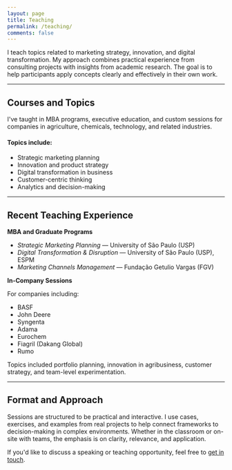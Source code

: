 ```yaml
---
layout: page
title: Teaching
permalink: /teaching/
comments: false
---
```


I teach topics related to marketing strategy, innovation, and digital transformation. My approach combines practical experience from consulting projects with insights from academic research. The goal is to help participants apply concepts clearly and effectively in their own work.

---

## Courses and Topics

I've taught in MBA programs, executive education, and custom sessions for companies in agriculture, chemicals, technology, and related industries.

#### Topics include:

- Strategic marketing planning  
- Innovation and product strategy  
- Digital transformation in business  
- Customer-centric thinking  
- Analytics and decision-making  

---

## Recent Teaching Experience

**MBA and Graduate Programs**

- *Strategic Marketing Planning* — University of São Paulo (USP)
- *Digital Transformation & Disruption* — University of São Paulo (USP), ESPM  
- *Marketing Channels Management* — Fundação Getulio Vargas (FGV)

**In-Company Sessions**  

For companies including:
- BASF  
- John Deere  
- Syngenta  
- Adama  
- Eurochem  
- Fiagril (Dakang Global)
- Rumo

Topics included portfolio planning, innovation in agribusiness, customer strategy, and team-level experimentation.


---

## Format and Approach

Sessions are structured to be practical and interactive. I use cases, exercises, and examples from real projects to help connect frameworks to decision-making in complex environments. Whether in the classroom or on-site with teams, the emphasis is on clarity, relevance, and application.

If you'd like to discuss a speaking or teaching opportunity, feel free to [get in touch](/contact).
